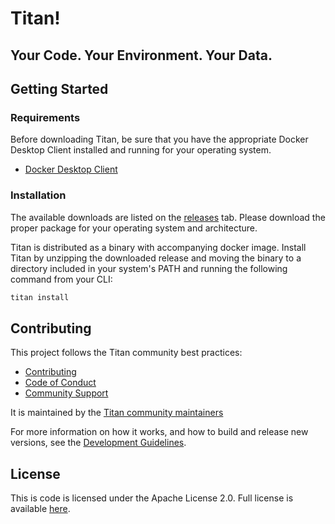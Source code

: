 # Titan!
## Your Code. Your Environment. Your Data. 
## <a id="getting-started"></a> Getting Started

### <a id="requirements"></a> Requirements
Before downloading Titan, be sure that you have the appropriate Docker Desktop Client installed and running for your operating system.
*   [Docker Desktop Client](https://www.docker.com/products/docker-desktop)

### <a id="installation"></a> Installation
The available downloads are listed on the [releases](https://github.com/titan-data/titan/releases) tab. Please download the proper package for your operating system and architecture. 

Titan is distributed as a binary with accompanying docker image. Install Titan by unzipping the downloaded release and moving the binary to a directory included in your system's PATH and running the following command from your CLI:
```bash
titan install
```

## <a id="contribute"></a>Contributing

This project follows the Titan community best practices:

  * [Contributing](https://github.com/titan-data/.github/blob/master/CONTRIBUTING.md)
  * [Code of Conduct](https://github.com/titan-data/.github/blob/master/CODE_OF_CONDUCT.md)
  * [Community Support](https://github.com/titan-data/.github/blob/master/SUPPORT.md)

It is maintained by the [Titan community maintainers](https://github.com/titan-data/.github/blob/master/MAINTAINERS.md)

For more information on how it works, and how to build and release new versions,
see the [Development Guidelines](DEVELOPING.md).

## License

This is code is licensed under the Apache License 2.0. Full license is
available [here](./LICENSE).
